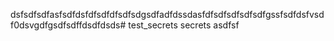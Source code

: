 dsfsdfsdfasfsdfdsfdfsdfdfsdfsdgsdfadfdssdasfdfsdfsdfsdfsdfgssfsdfdsfvsdf0dsvgdfgsdfsdffdsdfdsds# test_secrets
secrets
asdfsf
